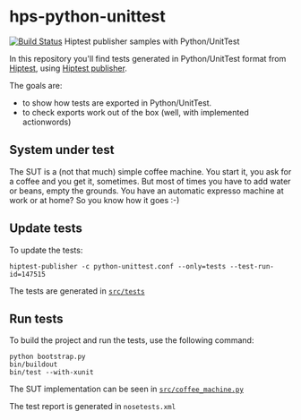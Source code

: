# hps-python-unittest
[![Build Status](https://travis-ci.org/donfouetplatini/hps-python-unittest.svg?branch=master)](https://travis-ci.org/donfouetplatini/hps-python-unittest)
Hiptest publisher samples with Python/UnitTest

In this repository you'll find tests generated in Python/UnitTest format from [Hiptest](https://hiptest.net), using [Hiptest publisher](https://github.com/hiptest/hiptest-publisher).

The goals are:

 * to show how tests are exported in Python/UnitTest.
 * to check exports work out of the box (well, with implemented actionwords)

System under test
------------------

The SUT is a (not that much) simple coffee machine. You start it, you ask for a coffee and you get it, sometimes. But most of times you have to add water or beans, empty the grounds. You have an automatic expresso machine at work or at home? So you know how it goes :-)

Update tests
-------------


To update the tests:

    hiptest-publisher -c python-unittest.conf --only=tests --test-run-id=147515

The tests are generated in [``src/tests``](https://github.com/donfouetplatini/hps-python-unittest/tree/master/src/tests)

Run tests
---------


To build the project and run the tests, use the following command:

    python bootstrap.py
    bin/buildout
    bin/test --with-xunit

The SUT implementation can be seen in [``src/coffee_machine.py``](https://github.com/hiptest/hps-python-unittest/blob/master/src/coffee_machine.py)

The test report is generated in ```nosetests.xml```
